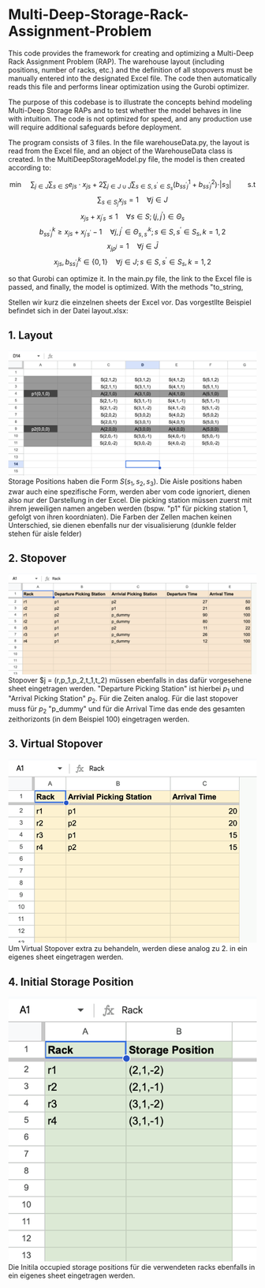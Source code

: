 # Multi-Deep-Storage-Rack-Assignment-Problem

This code provides the framework for creating and optimizing a Multi-Deep Rack Assignment Problem (RAP). The warehouse layout (including positions, number of racks, etc.) and the definition of all stopovers must be manually entered into the designated Excel file. The code then automatically reads this file and performs linear optimization using the Gurobi optimizer.

The purpose of this codebase is to illustrate the concepts behind modeling Multi-Deep Storage RAPs and to test whether the model behaves in line with intuition. The code is not optimized for speed, and any production use will require additional safeguards before deployment.

The program consists of 3 files. In the file warehouseData.py, the layout is read from the Excel file, and an object of the WarehouseData class is created. In the MultiDeepStorageModel.py file, the model is then created according to: 

$$ \min \quad \sum_{j \in J} \sum_{s \in S} e_{js} \cdot x_{js} + 2 \sum_{j \in J\cup \bar{J}} \sum_{s \in S, s^\prime \in S_s} (b^1_{ss^\prime j} + b^2_{ss^\prime j}) \cdot \vert s_3 \vert \quad \quad \text{s.t} $$
$$ \sum_{s \in S_j} x_{js} = 1 \quad \forall j \in J $$
$$x_{js} + x_{j^\prime s} \leq 1 \quad \forall s \in S; (j,j^\prime ) \in \Theta_s$$
$$ b_{ss^\prime j}^k \geq x_{js} + x_{j^\prime s^\prime} - 1 \quad \forall j,j^\prime \in \Theta_{s,s^\prime}^k; s \in S, s^\prime \in S_s, k=1,2 $$
$$ x_{j \rho^j} = 1 \quad \forall j \in \bar{J} $$
$$ x_{js}, b^k_{ss^\prime j} \in \{ 0,1 \} \quad \forall j \in J; s \in S, s^\prime \in S_s, k=1,2 $$

so that Gurobi can optimize it. In the main.py file, the link to the Excel file is passed, and finally, the model is optimized. With the methods "to_string, 

Stellen wir kurz die einzelnen sheets der Excel vor. Das vorgestllte Beispiel befindet sich in der Datei layout.xlsx:

## 1. Layout
![Beschreibung des Bildes](/layout_sheet.png)
Storage Positions haben die Form $S(s_1,s_2,s_3)$. Die Aisle positions haben zwar auch eine spezifische Form, werden aber vom code ignoriert, dienen also nur der Darstellung in der Excel. Die picking station müssen zuerst mit ihrem jeweiligen namen angeben werden (bspw. "p1" für picking station 1, gefolgt von ihren koordniaten). Die Farben der Zellen machen keinen Unterschied, sie dienen ebenfalls nur der visualisierung (dunkle felder stehen für aisle felder)

## 2. Stopover
![Beschreibung des Bildes](/stopover_sheet.png)
Stopover $j = (r,p_1,p_2,t_1,t_2) müssen ebenfalls in das dafür vorgesehene sheet eingetragen werden. "Departure Picking Station" ist hierbei $p_1$ und "Arrival Picking Station" $p_2$. Für die Zeiten analog. Für die last stopover muss für $p_2$ "p_dummy" und für die Arrival Time das ende des gesamten zeithorizonts (in dem Beispiel 100) eingetragen werden.

## 3. Virtual Stopover
![Beschreibung des Bildes](/virtual_stopover_sheet.png)
Um Virtual Stopover extra zu behandeln, werden diese analog zu 2. in ein eigenes sheet eingetragen werden.

## 4. Initial Storage Position
![Beschreibung des Bildes](/initial_storage_position_sheet.png)
Die Initila occupied storage positions für die verwendeten racks ebenfalls in ein eigenes sheet eingetragen werden.


